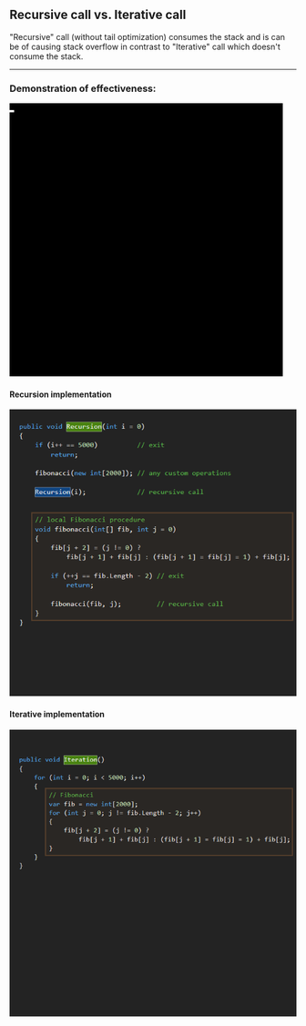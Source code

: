 ## Recursive call vs. Iterative call

"Recursive" call (without tail optimization) consumes the stack and is can be of causing stack overflow in contrast to "Iterative" call which doesn't consume the stack.
___

### Demonstration of effectiveness: ###

![screen capture 1](01.gif)

#### Recursion implementation ####

![screen capture 2](recursion.png)

#### Iterative implementation ####

![screen capture 3](iteration.png)

